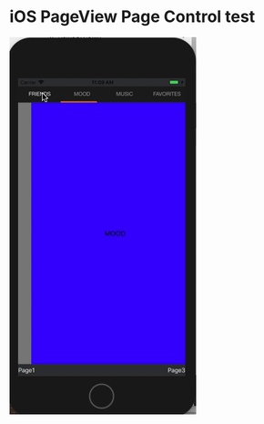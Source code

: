 # iOS PageView Page Control test

![image](https://github.com/Bgihe/PageViewTestCode/blob/master/ezgif-3-b24366e1f1.gif)
<!-- ![image](https://i.imgur.com/nNCDSTu.gif) -->
<!-- ![image](https://i.imgur.com/jhgzOuH.gif) -->

